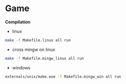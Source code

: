 # Game

**Compilation**
 + linux
```sh
make -f Makefile.linux all run
```

 + cross mingw on linux
```sh
make -f Makefile.mingw_linux all run
```

 + windows
```sh
externals/unix/make.exe -f Makefile.mingw_win all run
```

